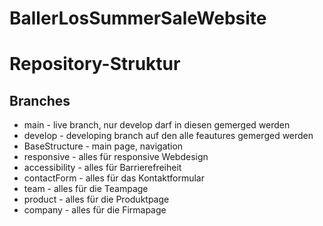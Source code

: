 # BallerLosSummerSaleWebsite


# Repository-Struktur
## Branches
- main - live branch, nur develop darf in diesen gemerged werden
- develop - developing branch auf den alle feautures gemerged werden
- BaseStructure - main page, navigation
- responsive - alles für responsive Webdesign
- accessibility - alles für Barrierefreiheit
- contactForm - alles für das Kontaktformular
- team - alles für die Teampage
- product - alles für die Produktpage
- company - alles für die Firmapage
